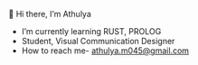 👋 Hi there, I’m Athulya

- I’m currently learning RUST, PROLOG
- Student, Visual Communication Designer
- How to reach me- athulya.m045@gmail.com

<!---
einekleineme/einekleineme is a ✨ special ✨ repository because its `README.md` (this file) appears on your GitHub profile.
You can click the Preview link to take a look at your changes.
--->

